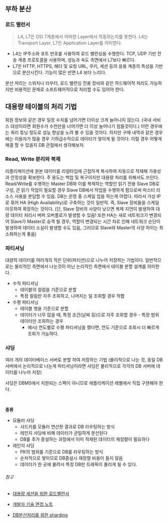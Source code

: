 ## 부하 분산

### 로드 밸런서

> L4, L7은 OSI 7계층에서 어떠한 Layer에서 작동하는지를 뜻한다. L4는 Transport Layer, L7은 Application Layer를 의미한다.

- L4는 IP주소와 포트 번호를 사용하여 로드 밸런싱을 수행한다. TCP, UDP 기반 전송 계층 프로토콜을 사용하며, 성능과 속도 측면에서 L7보다 빠르다.
- L7은 HTTP, HTTPS, 헤더 및 요청 URL, 쿠키, 세션 등의 응용 계층의 특성을 기반으로 분산시킨다. 기능이 많은 반면 L4 보다 느리다.

분산 처리는 스위치나 라우터, 로드 밸런싱 전용 장비와 같은 하드웨어적 처리도 가능하지만 비용적인 문제로 소프트웨어적으로 처리할 수도 있어야 한다.

## 대용량 테이블의 처리 기법

회원 정보와 같은 경우 일정 수치를 넘어가면 더이상 크게 늘어나지 않는다. (국내 서비스 대상이라면 회원수가 수천만을 너어가면 더 이상 늘어나기 힘들것이다.) 이런 경우에는 쿼리 튜닝 정도로 성능 향상을 노려 볼 수 있을 것이다. 하지만 구매 내역과 같은 경우에는 이용자가 많을 경우 기하급수적으로 데이터가 쌓이게 될 것이다. 이럴 경우 어떻게 해결 할 수 있을지 DB 관점에서 생각해보자.

### Read, Write 분리와 복제

리플리케이션에 원본 데이터를 리얼타임에 근접하게 복사하여 자동으로 적재해 가용성과 안정성을 확보한다. 주 용도는 백업 및 복구이지만 대용량 처리를 위해서도 쓰인다. Read/Write를 수행하는 Master DB와 이를 복제하는 역할인 읽기 전용 Slave DB로 구성, 큰 읽기 작업이 필요할 경우 Slave DB에서 작업을 수행하게 함으로써 마스터 리소스 사용을 분담할 수 있음. DB는 운영 중 스케일 업을 하는게 어렵다. 따라서 가상 IP로 묶어 HA (High Availability)로 구축하는 것이 일반적. 즉, Slave 장비들을 스케일 아웃하여 확장하는 것이다. (단, Slave 장비의 사양이 낮으면 복제 지연이 발생하여 대량 데이터 처리시 버퍼 오버플로가 발생할 수 있음! 또한 HA는 새로 네트워크가 변경되어 Slave가 Master로 승격 될 경우, 역할이 변경되는 시간 차로 인해 네트워크 순단이 발생하여 데이터 소실이 발생할 수도 있음, 그러므로 Slave와 Master의 사양 차이는 최소화하는게 좋음)

### 파티셔닝

대량의 데이터를 여러개의 작은 단위(파티션)으로 나누어 저장하는 기법이다. 일반적으로는 물리적인 측면에서 나눈것이 아닌 논리적인 측면에서 테이블 분할 설계를 의미한다.

- 수직 파티셔닝
  - 테이블의 컬럼을 기준으로 분할
  - 특정 컬럼만 자주 조회하고, 나머지는 덜 조회할 경우 적합
- 수평 파티셔닝
  - 테이블 행을 기준으로 분할
  - 데이터가 너무 많을 때, 특정 조건(날짜 등)으로 자주 조회할 경우 - 특정 범위 데이터만 조회하는 경우
    - 예시) 연도별로 수평 파티셔닝을 했다면, 연도 기준으로 조회시 더 빠르게 조회가 가능하다.

### 샤딩

여러 개의 데이터베이스 서버로 분할 하여 저장하는 기법 (물리적으로 나눈 것, 동일 DB 서버에서 논리적으로 나눈게 파티셔닝이라면 샤딩은 물리적으로 각각의 DB 서버에 데이터를 나누어 저장)<br/>

샤딩은 DBMS에서 지원되는 스펙이 아니므로 애플리케이션 레벨에서 직접 구현해야 한다.

<br/>

**종류**

- 모듈러 샤딩 
  - 샤드키를 모듈러 연산한 결과로 DB 라우팅하는 방식
  - 레인지 샤딩에 비해 데이터가 균일하게 분산된다
  - DB를 추가 증설하는 과정에서 이미 적재된 데이터의 재정렬이 필요하다
- 레인지 샤딩
  - PK의 범위를 기준으로 DB를 라우팅하는 방식
  - 순차적으로 쌓이므로 DB증설시 재정렬 비용이 들지 않음
  - 데이터가 한 곳에 몰려서 특정 DB만 트래픽이 몰리게 될 수 있다.




###### 참고

- [대용량 세션을 위한 로드밸런서](https://d2.naver.com/helloworld/605418)

- [개발자 기술 면접 노트](https://www.yes24.com/Product/Goods/125554439?pid=123487&cosemkid=go17110158159320701&utm_source=google_pc&utm_medium=cpc&utm_campaign=book_pc&utm_content=ys_240530_google_pc_cc_book_pc_12403%EB%8F%84%EC%84%9C&utm_term=%EA%B0%9C%EB%B0%9C%EC%9E%90%EA%B8%B0%EC%88%A0%EB%A9%B4%EC%A0%91%EB%85%B8%ED%8A%B8&gad_source=1&gclid=Cj0KCQjwhr6_BhD4ARIsAH1YdjAEhhRrnuDDzUmdzlV_O4ysolU39Hi4EFdLPttOUL-mek4dkBlwL_0aAjHdEALw_wcB)
- [DB분산처리를 위한 sharding](https://techblog.woowahan.com/2687/)